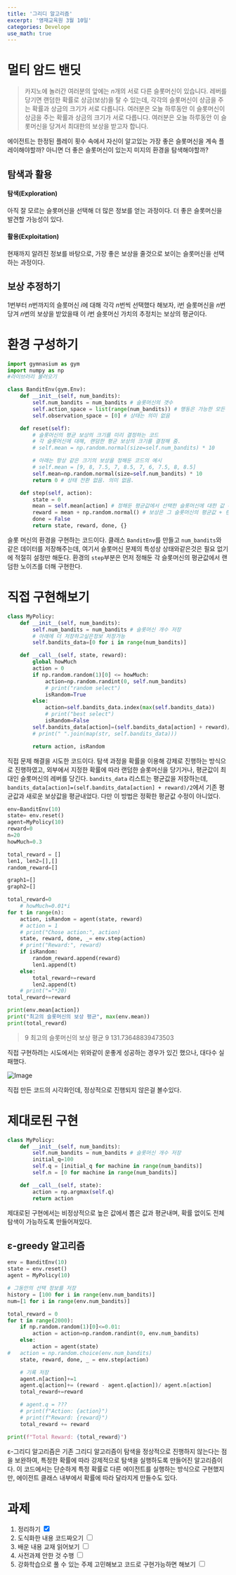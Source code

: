 ```yaml
---
title: '그리디 알고리즘'
excerpt: '영재교육원 3월 10일'
categories: Develope
use_math: true
---
```

# 멀티 암드 밴딧

> 카지노에 놀러간 여러분의 앞에는 $n$개의 서로 다른 슬롯머신이 있습니다. 레버를 당기면 랜덤한 확률로 상금(보상)을 탈 수 있는데, 각각의 슬롯머신이 상금을 주는 확률과 상금의 크기가 서로 다릅니다. 여러분은 오늘 하루동안 이 슬롯머신이 상금을 주는 확률과 상금의 크기가 서로 다릅니다. 여러분은 오늘 하루동안 이 슬롯머신을 당겨서 최대한의 보상을 받고자 합니다.

에이전트는 한정된 플레이 횟수 속에서 자신이 알고있는 가장 좋은 슬롯머신을 계속 플레이해야할까? 아니면 더 좋은 슬롯머신이 있는지 미지의 환경을 탐색해야할까?

## 탐색과 활용 
#### 탐색(Exploration)
아직 잘 모르는 슬롯머신을 선택해 더 많은 정보를 얻는 과정이다. 더 좋은 슬롯머신을 발견할 가능성이 있다.
#### 활용(Exploitation)
현재까지 알려진 정보를 바탕으로, 가장 좋은 보상을 줄것으로 보이는 슬롯머신을 선택하는 과정이다.

## 보상 추정하기
$1$번부터 $n$번까지의 슬롯머신 $i$에 대해 각각 $n$번씩 선택했다 해보자, i번 슬롯머신을 $n$번 당겨 $n$번의 보상을 받았을때 이 $i$번 슬롯머신 가치의 추정치는 보상의 평균이다. 

# 환경 구성하기

```py
import gymnasium as gym
import numpy as np
#라이브러리 불러오기

class BanditEnv(gym.Env):
    def __init__(self, num_bandits):
        self.num_bandits = num_bandits # 슬롯머신의 갯수
        self.action_space = list(range(num_bandits)) # 행동은 가능한 모든 슬롯머신
        self.observation_space = [0] # 상태는 의미 없음

    def reset(self):
        # 슬롯머신의 평균 보상의 크기를 미리 결정하는 코드
        # 각 슬롯머신에 대해, 랜덤한 평균 보상의 크기를 결정해 줌.
        # self.mean = np.random.normal(size=self.num_bandits) * 10

        # 아래는 항상 같은 크기의 보상을 정해둔 코드의 예시
        # self.mean = [9, 8, 7.5, 7, 8.5, 7, 6, 7.5, 8, 8.5]
        self.mean=np.random.normal(size=self.num_bandits) * 10
        return 0 # 상태 전환 없음. 의미 없음.

    def step(self, action):
        state = 0
        mean = self.mean[action] # 정해둔 평균값에서 선택한 슬롯머신에 대한 값 확인
        reward = mean + np.random.normal() # 보상은 그 슬롯머신의 평균값 + 랜덤한 노이즈
        done = False
        return state, reward, done, {}
```
슬롯 머신의 환경을 구현하는 코드이다. 클래스 `BanditEnv`를 만들고 `num_bandits`와 같은 데이터를 저장해주는데, 여기서 슬롯머신 문제의 특성상 상태와같은것은 필요 없기에 적절히 설정만 해둔다.
환경의 `step`부분은 먼저 정해둔 각 슬롯머신의 평균값에서 랜덤한 노이즈를 더해 구현한다.

# 직접 구현해보기 

```py
class MyPolicy:
    def __init__(self, num_bandits):
        self.num_bandits = num_bandits # 슬롯머신 개수 저장
        # 아래에 더 저장하고싶은정보 저장가능
        self.bandits_data=[0 for i in range(num_bandits)]

    def __call__(self, state, reward):
        global howMuch
        action = 0
        if np.random.random(1)[0] <= howMuch:
            action=np.random.randint(0, self.num_bandits)
            # print("random select")
            isRandom=True
        else:
            action=self.bandits_data.index(max(self.bandits_data))
            # print("best select")
            isRandom=False
        self.bandits_data[action]=(self.bandits_data[action] + reward)/2
        # print(" ".join(map(str, self.bandits_data)))

        return action, isRandom
```
직접 문제 해결을 시도한 코드이다. 탐색 과정을 확률을 이용해 강제로 진행하는 방식으로 진행하였고, 외부에서 지정한 확률에 따라 랜덤한 슬롯머신을 당기거나, 평균값이 최대인 슬롯머신의 레버를 당긴다.
`bandits_data` 리스트는 평균값을 저장하는데, `bandits_data[action]=(self.bandits_data[action] + reward)/2`에서 기존 평균값과 새로운 보상값을 평균내었다. 다만 이 방법은 정확한 평균값 수정이 아니었다. 

```py
env=BanditEnv(10)
state= env.reset()
agent=MyPolicy(10)
reward=0
n=20
howMuch=0.3

total_reward = []
len1, len2=[],[]
random_reward=[]

graph1=[]
graph2=[]

total_reward=0
    # howMuch=0.01*i
for t in range(n):
    action, isRandom = agent(state, reward)
    # action = 1
    # print("Chose action:", action)
    state, reward, done, _= env.step(action)
    # print("Reward:", reward)
    if isRandom: 
        random_reward.append(reward)
        len1.append(t)
    else: 
        total_reward+=reward
        len2.append(t)
    # print("="*20)
total_reward+=reward

print(env.mean[action])
print("최고의 슬롯머신의 보상 평균", max(env.mean))
print(total_reward)
```
> 9
> 최고의 슬롯머신의 보상 평균 9
> 131.73648839473503

직접 구현하려는 시도에서는 위와같이 운좋게 성공하는 경우가 있긴 했으나, 대다수 실패했다. 

![Image](../../../../assets/posts/2024-03-10-2.png)

직접 만든 코드의 시각화인데, 정상적으로 진행되지 않은걸 볼수있다. 

# 제대로된 구현

```py
class MyPolicy:
    def __init__(self, num_bandits):
        self.num_bandits = num_bandits # 슬롯머신 개수 저장
        initial_q=100
        self.q = [initial_q for machine in range(num_bandits)]
        self.n = [0 for machine in range(num_bandits)]

    def __call__(self, state):
        action = np.argmax(self.q)
        return action
```

제대로된 구현에서는 비정상적으로 높은 값에서 뽑은 값과 평균내며, 확률 없이도 전체 탐색이 가능하도록 만들어져있다.

## ε-greedy 알고리즘

```py
env = BanditEnv(10)
state = env.reset()
agent = MyPolicy(10)

# 그동안의 선택 정보를 저장
history = [100 for i in range(env.num_bandits)]
num=[1 for i in range(env.num_bandits)]

total_reward = 0
for t in range(2000):
    if np.random.random(1)[0]<=0.01:
        action = action=np.random.randint(0, env.num_bandits)
    else:
        action = agent(state)
#   action = np.random.choice(env.num_bandits)
    state, reward, done, _ = env.step(action)

    # 기록 저장
    agent.n[action]+=1
    agent.q[action]+= (reward - agent.q[action])/ agent.n[action]
    total_reward+=reward

    # agent.q = ???
    # print(f"Action: {action}")
    # print(f"Reward: {reward}")
    total_reward += reward

print(f"Total Reward: {total_reward}")
```

ε-그리디 알고리즘은 기존 그리디 알고리즘이 탐색을 정상적으로 진행하지 않는다는 점을 보완하여, 특정한 확률에 따라 강제적으로 탐색을 실행하도록 만들어진 알고리즘이다. 이 코드에서는 단순하게 특정 확률로 다른 에이전트를 실행하는 방식으로 구현했지만, 에이전트 클래스 내부에서 확률에 따라 달라지게 만들수도 있다. 




# 과제
1. 정리하기 <input type="checkbox" checked>
2. 도식화한 내용 코드짜오기 <input type="checkbox">
3. 배운 내용 교재 읽어보기 <input type="checkbox">
4. 사전과제 안한 것 수행 <input type="checkbox">
5. 강화학습으로 풀 수 있는 주제 고민해보고 코드로 구현가능하면 해보기 <input type="checkbox">